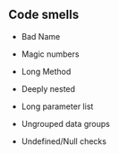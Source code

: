 ## Code smells

- Bad Name

- Magic numbers

- Long Method

- Deeply nested

- Long parameter list

- Ungrouped data groups

- Undefined/Null checks
